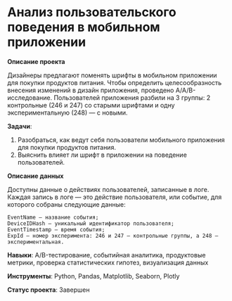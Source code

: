 # Анализ пользовательского поведения в мобильном приложении

**Описание проекта**

Дизайнеры предлагают поменять шрифты в мобильном приложении для покупки продуктов питания. Чтобы определить целесообразность внесения изменений в дизайн приложения, проведено A/A/B-исследование. Пользователей приложения разбили на 3 группы: 2 контрольные (246 и 247) со старыми шрифтами и одну экспериментальную (248) — с новыми.

**Задачи**: 

 1. Разобраться, как ведут себя пользователи мобильного приложения для покупки продуктов питания.
 2. Выяснить влияет ли шрифт в приложении на поведение пользователей.

**Описание данных**

Доступны данные о действиях пользователей, записанные в логе. Каждая запись в логе — это действие пользователя, или событие, для которого собраны следующие данные:

    EventName — название события;
    DeviceIDHash — уникальный идентификатор пользователя;
	EventTimestamp — время события;
	ExpId — номер эксперимента: 246 и 247 — контрольные группы, а 248 — экспериментальная.

**Навыки**: A/B-тестирование, событийная аналитика, продуктовые метрики, проверка статистических гипотез, визуализация данных

**Инструменты**: Python, Pandas, Matplotlib, Seaborn, Plotly

**Статус проекта**: Завершен
